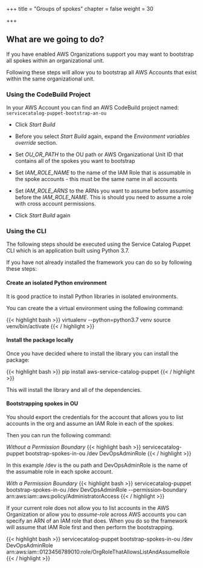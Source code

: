 +++
title = "Groups of spokes"
chapter = false
weight = 30

+++

## What are we going to do?

If you have enabled AWS Organizations support you may want to bootstrap all spokes within an organizational unit.

Following these steps will allow you to bootstrap all AWS Accounts that exist within the same organizational unit.

### Using the CodeBuild Project

In your AWS Account you can find an AWS CodeBuild project named: `servicecatalog-puppet-bootstrap-an-ou`

- Click _Start Build_

- Before you select _Start Build_ again, expand the _Environment variables override_ section. 

- Set *OU_OR_PATH* to the OU path or AWS Organizational Unit ID that contains all of the spokes you want to bootstrap

- Set *IAM_ROLE_NAME* to the name of the IAM Role that is assumable in the spoke accounts - this must be the same name in all accounts

- Set *IAM_ROLE_ARNS* to the ARNs you want to assume before assuming before the *IAM_ROLE_NAME*.  This is should you need to assume a role with cross account permissions.

- Click _Start Build_ again

### Using the CLI

The following steps should be executed using the Service Catalog Puppet CLI which is an application built using Python 3.7.

If you have not already installed the framework you can do so by following these steps:

#### Create an isolated Python environment

It is good practice to install Python libraries in isolated environments. 

You can create the a virtual environment using the following command:

{{< highlight bash >}}
virtualenv --python=python3.7 venv
source venv/bin/activate
{{< / highlight >}}

#### Install the package locally

Once you have decided where to install the library you can install the package:

{{< highlight bash >}}
pip install aws-service-catalog-puppet
{{< / highlight >}}

This will install the library and all of the dependencies.

#### Bootstrapping spokes in OU

You should export the credentials for the account that allows you to list accounts in the org and assume an IAM Role in each 
of the spokes.

Then you can run the following command: 

_Without a Permission Boundary_
{{< highlight bash >}}
servicecatalog-puppet bootstrap-spokes-in-ou /dev DevOpsAdminRole
{{< / highlight >}}

In this example /dev is the ou path and DevOpsAdminRole is the name of the assumable role in each spoke account. 

_With a Permission Boundary_
{{< highlight bash >}}
servicecatalog-puppet bootstrap-spokes-in-ou /dev DevOpsAdminRole --permission-boundary arn:aws:iam::aws:policy/AdministratorAccess
{{< / highlight >}}


If your current role does not allow you to list accounts in the AWS Organization or allow you to *assume-role* across AWS accounts you can 
specify an ARN of an IAM role that does. When you do so the framework will assume that IAM Role first and then perform the 
bootstrapping.

{{< highlight bash >}}
servicecatalog-puppet bootstrap-spokes-in-ou /dev DevOpsAdminRole arn:aws:iam::0123456789010:role/OrgRoleThatAllowsListAndAssumeRole
{{< / highlight >}}